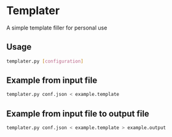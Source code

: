# Templater

A simple template filler for personal use

## Usage
```sh
templater.py [configuration]
```
## Example from input file
```sh
templater.py conf.json < example.template  
```

## Example from input file to output file
```sh
templater.py conf.json < example.template > example.output  
```

